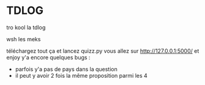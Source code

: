 # TDLOG
tro kool la tdlog


wsh les meks

téléchargez tout ça et lancez quizz.py
vous allez sur http://127.0.0.1:5000/ et enjoy
y'a encore quelques bugs : 
- parfois  y'a pas de pays dans la question
- il peut y avoir 2 fois la même proposition parmi les 4
